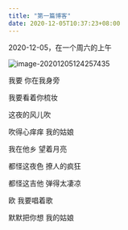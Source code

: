 ```yaml
---
title: "第一篇博客"
date: 2020-12-05T10:37:23+08:00
---
```




2020-12-05，在一个周六的上午



![image-20201205124257435](https://i.loli.net/2020/12/05/IvGa75kbuSAC9jF.png)

我要 你在我身旁

我要看着你梳妆

这夜的风儿吹

吹得心痒痒 我的姑娘

我在他乡 望着月亮

都怪这夜色 撩人的疯狂

都怪这吉他 弹得太凄凉

欧 我要唱着歌

默默把你想 我的姑娘
